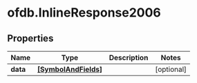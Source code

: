 # ofdb.InlineResponse2006

## Properties

Name | Type | Description | Notes
------------ | ------------- | ------------- | -------------
**data** | [**[SymbolAndFields]**](SymbolAndFields.md) |  | [optional] 


